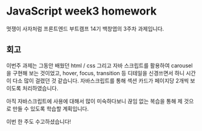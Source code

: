# JavaScript week3 homework

멋쟁이 사자처럼 프론트엔드 부트캠프 14기 백창엽의 3주차 과제입니다.

## 회고

이번주 과제는 그동안 배웠던 html / css 그리고 자바 스크립트를 활용하여 carousel을 구현해 보는 것이었고, hover, focus, transition 등 디테일을 신경쓰면서 하니 시간이 다소 많이 걸렸던 것 같습니다. 자바스크립트를 통해 섹션 카드가 페이지당 2개씩 보이도록 처리하였습니다.

아직 자바스크립트에 사용에 대해서 많이 미숙하다보니 끊임 없는 복습을 통해 제 것으로 만들 수 있도록 학습할 계획입니다.

이번 한 주도 수고하셨습니다!
